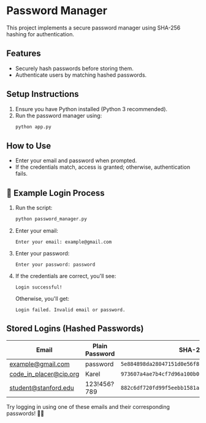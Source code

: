 # Password Manager

This project implements a secure password manager using SHA-256 hashing for authentication.

## Features
- Securely hash passwords before storing them.
- Authenticate users by matching hashed passwords.

## Setup Instructions

1. Ensure you have Python installed (Python 3 recommended).
2. Run the password manager using:
   ```bash
   python app.py
   ```

## How to Use
- Enter your email and password when prompted.
- If the credentials match, access is granted; otherwise, authentication fails.

## 🔑 Example Login Process

1. Run the script:
   ```bash
   python password_manager.py
   ```
2. Enter your email:
   ```
   Enter your email: example@gmail.com
   ```
3. Enter your password:
   ```
   Enter your password: password
   ```
4. If the credentials are correct, you'll see:
   ```
   Login successful!
   ```
   Otherwise, you'll get:
   ```
   Login failed. Invalid email or password.
   ```

## Stored Logins (Hashed Passwords)
| Email                      | Plain Password | SHA-256 Hashed Password |
|----------------------------|---------------|------------------------------------------------------------------|
| example@gmail.com          | password      | `5e884898da28047151d0e56f8dc6292773603d0d6aabbdd62a11ef721d1542d8` |
| code_in_placer@cip.org     | Karel         | `973607a4ae7b4cf7d96a100b0fb07e8519cc4f70441d41214a9f811577bb06cc` |
| student@stanford.edu       | 123!456?789   | `882c6df720fd99f5eebb1581a1cf975625cea8a160283011c0b9512bb56c95fb` |

Try logging in using one of these emails and their corresponding passwords! 🚀🔐